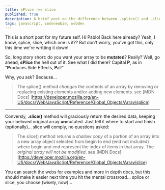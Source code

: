 ```yaml
---
title: sPlice !== slice
published: true
description: A brief post on the difference between .splice() and .slice() array methods in javascript
tags: javascript, codenewbie, webdev
---
```


This is a short post for my future self.
Hi Pablo! Back here already? Yeah, I know, splice, slice, which one is it?? But don't worry, you've got this, only this time we're writting it down!

So, long story short: do you want your array to be **mutated**? Really? Well, go ahead, **sPlice** the hell out of it. See what I did there? Capital **P**, as in "**P**roduces Side Effects, **P**al!"

Why, you ask? Because...
>The splice() method *changes* the contents of an array by removing or replacing existing elements and/or adding new elements.
see [MDN Docs] (https://developer.mozilla.org/en-US/docs/Web/JavaScript/Reference/Global_Objects/Array/splice)

---

Conversly, **.slice()** method will graciously return the desired data, keeping your beloved original array **un**mutated. Just tell it where to start and finish (optionally)... slice will comply, no questions asked:
>The slice() method returns a *shallow copy* of a portion of an array into a new array object selected from begin to end (end not included) where begin and end represent the index of items in that array. The *original array will not be modified*. see [MDN Docs] (https://developer.mozilla.org/en-US/docs/Web/JavaScript/Reference/Global_Objects/Array/slice)


You can search the webs for examples and more in depth docs, but this should make it easier next time you hit the mental crossroad... splice or slice, you choose (wisely, now)...